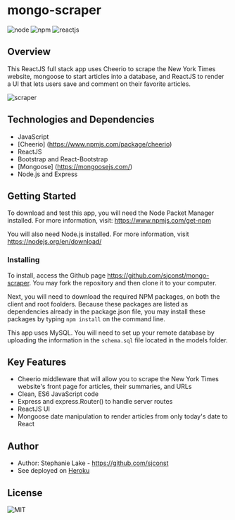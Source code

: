 # mongo-scraper
![node](https://img.shields.io/node/v/express) ![npm](https://img.shields.io/npm/v/express) ![reactjs](https://img.shields.io/badge/ReactJS-v16.12.0-green)

## Overview
This ReactJS full stack app uses Cheerio to scrape the New York Times website, mongoose to start articles into a database, and ReactJS to render a UI that lets users save and comment on their favorite articles.

![scraper](https://user-images.githubusercontent.com/42453320/70380309-d51d3b80-18ed-11ea-9da7-55d2e5c3a6a2.gif)

## Technologies and Dependencies
- JavaScript
- [Cheerio] (https://www.npmjs.com/package/cheerio)
- ReactJS
- Bootstrap and React-Bootstrap
- [Mongoose] (https://mongoosejs.com/)
- Node.js and Express

## Getting Started

To download and test this app, you will need the Node Packet Manager installed.  For more information, visit: <https://www.npmjs.com/get-npm>

You will also need Node.js installed.  For more information, visit <https://nodejs.org/en/download/>

### Installing

To install, access the Github page <https://github.com/sjconst/mongo-scraper>.  You may fork the repository and then clone it to your computer.  

Next, you will need to download the required NPM packages, on both the client and root foolders. Because these packages are listed as dependencies already in the package.json file, you may install these packages by typing `npm install` on the command line.

This app uses MySQL. You will need to set up your remote database by uploading the information in the `schema.sql` file located in the models folder. 

## Key Features

* Cheerio middleware that will allow you to scrape the New York Times website's front page for articles, their summaries, and URLs
* Clean, ES6 JavaScript code
* Express and express.Router() to handle server routes
* ReactJS UI 
* Mongoose date manipulation to render articles from only today's date to React

## Author

* Author: Stephanie Lake - https://github.com/sjconst
* See deployed on [Heroku](https://hidden-coast-32873.herokuapp.com/)

## License

![MIT](https://img.shields.io/bower/l/bootstrap)